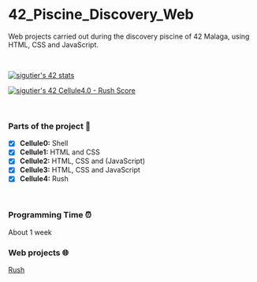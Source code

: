 # 42_Piscine_Discovery_Web

Web projects carried out during the discovery piscine of 42 Malaga, using HTML, CSS and JavaScript.

<br>

[![sigutier's 42 stats](https://badge42.vercel.app/api/v2/cl5067tao001609l72zr1yapf/stats?cursusId=3&coalitionId=undefined)](https://github.com/JaeSeoKim/badge42)

[![sigutier's 42 Cellule4.0 - Rush Score](https://badge42.vercel.app/api/v2/cl5067tao001609l72zr1yapf/project/2634349)](https://github.com/JaeSeoKim/badge42)

<br>

### Parts of the project 🧩

* [x] **Cellule0:** Shell
* [x] **Cellule1:** HTML and CSS
* [x] **Cellule2:** HTML, CSS and (JavaScript)
* [x] **Cellule3:** HTML, CSS and JavaScript
* [x] **Cellule4:** Rush

<br>

### Programming Time ⏰
About 1 week

### Web projects :globe_with_meridians:
[Rush](file:///C:/Users/silvi/Desktop/discovery_piscine/Rush/rush.html)
